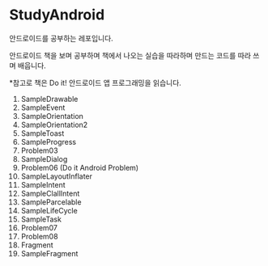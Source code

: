 # StudyAndroid
안드로이드를 공부하는 레포입니다.

안드로이드 책을 보며 공부하며 책에서 나오는 실습을 따라하며
만드는 코드를 따라 쓰며 배웁니다.

*참고로 책은 Do it! 안드로이드 앱 프로그래밍을 읽습니다.

1. SampleDrawable
2. SampleEvent
3. SampleOrientation
4. SampleOrientation2
5. SampleToast
6. SampleProgress
7. Problem03
8. SampleDialog
9. Problem06 (Do it Android Problem)
10. SampleLayoutInflater
11. SampleIntent
12. SampleClallIntent
13. SampleParcelable
14. SampleLifeCycle
15. SampleTask
16. Problem07
17. Problem08
18. Fragment
19. SampleFragment
